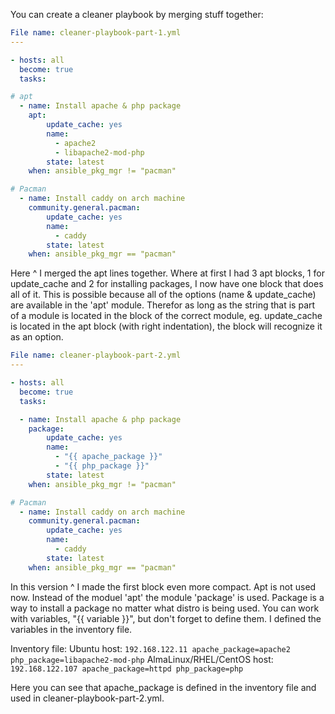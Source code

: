 You can create a cleaner playbook by merging stuff together:

``` yaml
File name: cleaner-playbook-part-1.yml
---

- hosts: all
  become: true
  tasks:

# apt
  - name: Install apache & php package
    apt:
        update_cache: yes
        name:
          - apache2
          - libapache2-mod-php
        state: latest
    when: ansible_pkg_mgr != "pacman"

# Pacman
  - name: Install caddy on arch machine
    community.general.pacman:
        update_cache: yes
        name:
          - caddy
        state: latest
    when: ansible_pkg_mgr == "pacman"
```

Here ^ I merged the apt lines together. Where at first I had 3 apt blocks, 1 for update_cache and 2 for installing packages, I now have one block that does all of it. 
This is possible because all of the options (name & update_cache) are available in the 'apt' module. 
Therefor as long as the string that is part of a module is located in the block of the correct module, eg. update_cache is located in the apt block (with right indentation), the block will recognize it as an option. 

```yaml
File name: cleaner-playbook-part-2.yml
---

- hosts: all
  become: true
  tasks:

  - name: Install apache & php package
    package:
        update_cache: yes
        name:
          - "{{ apache_package }}"
          - "{{ php_package }}"
        state: latest
    when: ansible_pkg_mgr != "pacman"

# Pacman
  - name: Install caddy on arch machine
    community.general.pacman:
        update_cache: yes
        name:
          - caddy
        state: latest
    when: ansible_pkg_mgr == "pacman"
```

In this version ^ I made the first block even more compact. Apt is not used now. Instead of the moduel 'apt' the module 'package' is used. Package is a way to install a package no matter what distro is being used. You can work with variables, "{{ variable }}", but don't forget to define them. 
I defined the variables in the inventory file.

Inventory file:
Ubuntu host:
`192.168.122.11 apache_package=apache2 php_package=libapache2-mod-php`
AlmaLinux/RHEL/CentOS host:
`192.168.122.107 apache_package=httpd php_package=php`

Here you can see that apache_package is defined in the inventory file and used in cleaner-playbook-part-2.yml.
